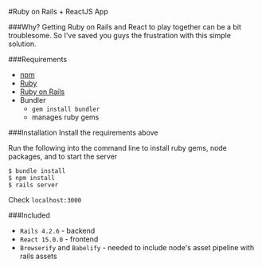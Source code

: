#Ruby on Rails + ReactJS App

###Why?
Getting Ruby on Rails and React to play together can be a bit troublesome. So I've saved you guys the frustration with this simple solution.

###Requirements
- [npm](http://blog.npmjs.org/post/85484771375/how-to-install-npm)
- [Ruby](https://www.ruby-lang.org/en/documentation/installation/)
- [Ruby on Rails](http://installrails.com/steps/choose_os)
- Bundler
  - `gem install bundler`
  - manages ruby gems

###Installation
Install the requirements above

Run the following into the command line to install ruby gems, node packages, and to start the server
```
$ bundle install
$ npm install
$ rails server
```

Check `localhost:3000` 

###Included
- `Rails 4.2.6` - backend 
- `React 15.0.0` - frontend
- `Browserify` and `Babelify` - needed to include node's asset pipeline with rails assets
